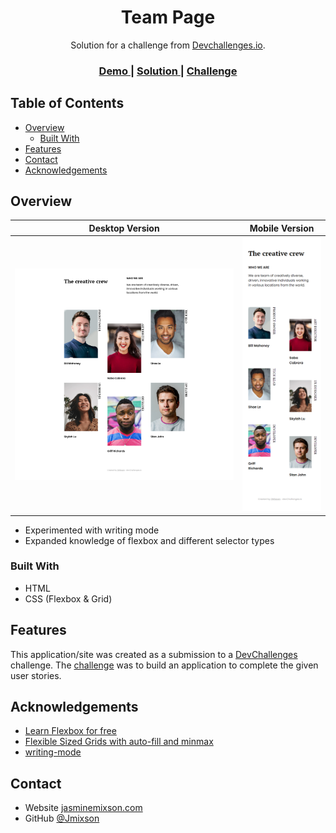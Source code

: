 <!-- Please update value in the {}  -->

<h1 align="center">Team Page</h1>

<div align="center">
   Solution for a challenge from  <a href="http://devchallenges.io" target="_blank">Devchallenges.io</a>.
</div>

<div align="center">
  <h3>
    <a href="https://{your-demo-link.your-domain}">
      Demo
    </a>
    <span> | </span>
    <a href="https://{your-url-to-the-solution}">
      Solution
    </a>
    <span> | </span>
    <a href="https://devchallenges.io/challenges/hhmesazsqgKXrTkYkt0U">
      Challenge
    </a>
  </h3>
</div>

<!-- TABLE OF CONTENTS -->

## Table of Contents

- [Overview](#overview)
  - [Built With](#built-with)
- [Features](#features)
- [Contact](#contact)
- [Acknowledgements](#acknowledgements)

<!-- OVERVIEW -->

## Overview

|          Desktop Version           |          Mobile Version          |
| :--------------------------------: | :------------------------------: |
| ![desktop screenshot](desktop.png) | ![mobile screenshot](mobile.png) |

- Experimented with writing mode
- Expanded knowledge of flexbox and different selector types

### Built With

- HTML
- CSS (Flexbox & Grid)

## Features

This application/site was created as a submission to a [DevChallenges](https://devchallenges.io/challenges) challenge. The [challenge](https://devchallenges.io/challenges/hhmesazsqgKXrTkYkt0U) was to build an application to complete the given user stories.

## Acknowledgements

- [Learn Flexbox for free](https://scrimba.com/learn/flexbox)
- [Flexible Sized Grids with auto-fill and minmax](https://rachelandrew.co.uk/archives/2016/04/12/flexible-sized-grids-with-auto-fill-and-minmax/)
- [writing-mode](https://css-tricks.com/almanac/properties/w/writing-mode/)

## Contact

- Website [jasminemixson.com](https://jasminemixson.com)
- GitHub [@Jmixson](https://github.com/jmixson})
